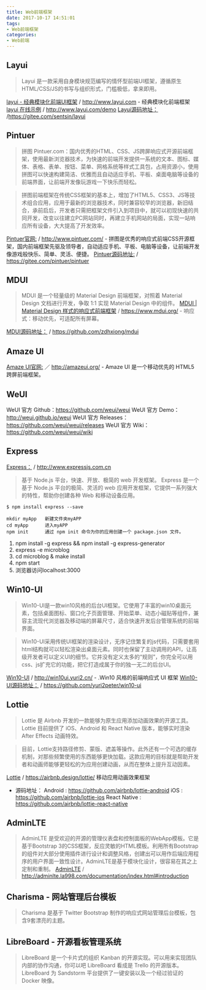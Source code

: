 ```yaml
---
title: Web前端框架
date: 2017-10-17 14:51:01
tags:
- Web前端框架
categories: 
- Web前端
---
```


## Layui ##
> Layui 是一款采用自身模块规范编写的情怀型前端UI框架，遵循原生HTML/CSS/JS的书写与组织形式，门槛极低，拿来即用。

[layui - 经典模块化前端UI框架](http://www.layui.com) / http://www.layui.com - 经典模块化前端框架
[layui 在线示例](http://www.layui.com/demo/) / http://www.layui.com/demo
[Layui源码地址：](https://gitee.com/sentsin/layui) /https://gitee.com/sentsin/layui

<!-- more -->

## Pintuer ##
> 拼图 Pintuer.com：国内优秀的HTML、CSS、JS跨屏响应式开源前端框架，使用最新浏览器技术，为快速的前端开发提供一系统的文本、图标、媒体、表格、表单、按钮、菜单、网格系统等样式工具包，占用资源小，使用拼图可以快速构建简洁、优雅而且自动适应手机、平板、桌面电脑等设备的前端界面，让前端开发像玩游戏一下快乐而轻松。

> 拼图前端框架在传统CSS框架的基本上，增加了HTML5、CSS3、JS等技术组合应用，应用于最新的浏览器技术，同时兼容较早的浏览器，新旧结合，承前启后，开发者只需把框架文件引入到项目中，就可以初现快速的共同开发，改变以往建立PC网站同时，再建立手机网站的局面，实现一站响应所有设备，大大提高了开发效率。

[Pintuer官网:](http://www.pintuer.com/) / http://www.pintuer.com/ - 拼图是优秀的响应式前端CSS开源框架，国内前端框架先驱及领导者，自动适应手机、平板、电脑等设备，让前端开发像游戏般快乐、简单、灵活、便捷。
[Pintuer源码地址:](https://gitee.com/pintuer/pintuer) / https://gitee.com/pintuer/pintuer


## MDUI ##
> MDUI 是一个轻量级的 Material Design 前端框架，对照着 Material Design 文档进行开发，争取 1:1 实现 Material Design 中的组件。
[MDUI | Material Design 样式的响应式前端框架](https://www.mdui.org/) / https://www.mdui.org/ - 响应式：移动优先，可适配所有屏幕。

[MDUI源码地址：](https://github.com/zdhxiong/mdui) / https://github.com/zdhxiong/mdui


## Amaze UI ##
[Amaze UI官网:](http://amazeui.org/) ／ http://amazeui.org/ - Amaze UI 是一个移动优先的 HTML5 跨屏前端框架。


## WeUI ##
WeUI 官方 Github：https://github.com/weui/weui
WeUI 官方 Demo：http://weui.github.io/weui
WeUI 官方 Releases：https://github.com/weui/weui/releases
WeUI 官方 Wiki：https://github.com/weui/weui/wiki



## Express ##
[Express：](http://www.expressjs.com.cn/) / http://www.expressjs.com.cn
> 基于 Node.js 平台，快速、开放、极简的 web 开发框架。
Express 是一个基于 Node.js 平台的极简、灵活的 web 应用开发框架，它提供一系列强大的特性，帮助你创建各种 Web 和移动设备应用。

```
$ npm install express --save

mkdir myApp   新建文件夹myAPP
cd myApp      进入myAPP
npm init      通过 npm init 命令为你的应用创建一个 package.json 文件。  
```
  1. npm install -g express && npm install -g express-generator
  2. express -e microblog
  3. cd microblog & make install
  4. npm start
  5. 浏览器访问localhost:3000


## Win10-UI ##
> Win10-UI是一款win10风格的后台UI框架。它使用了丰富的win10桌面元素，包括桌面图标、窗口化子页面管理、开始菜单、动态小磁贴等组件，兼容主流现代浏览器及移动端的屏幕尺寸，适合快速开发后台管理系统的前端界面。

> Win10-UI采用传统UI框架的渲染设计，无序记住繁复的js代码，只需要套用html结构就可以轻松渲染出桌面元素。同时也保留了主动调用的API，让高级开发者可以定义UI的细节。它并没有定义太多的“规则”，你完全可以用css、js扩充它的功能，把它打造成属于你的独一无二的后台UI。

[Win10-UI](http://win10ui.yuri2.cn/) / http://win10ui.yuri2.cn/ - .Win10 风格的前端响应式 UI 框架
[Win10-UI源码地址：](https://github.com/yuri2peter/win10-ui) / https://github.com/yuri2peter/win10-ui


## Lottie ##
> Lottie 是 Airbnb 开发的一款能够为原生应用添加动画效果的开源工具。Lottie 目前提供了 iOS、Android 和 React Native 版本，能够实时渲染 After Effects 动画特效。

> 目前，Lottie支持路径修剪、蒙版、遮盖等操作。此外还有一个可选的缓存机制，对那些频繁使用的东西能够更快加载。这款应用的目标就是帮助开发者和动画师能够更轻松的为应用创建动画，从而在整体上提升互动因素。

[Lottie](https://airbnb.design/lottie/) / https://airbnb.design/lottie/  移动应用动画效果框架
- 源码地址：
Android : https://github.com/airbnb/lottie-android
iOS : https://github.com/airbnb/lottie-ios
React Native : https://github.com/airbnb/lottie-react-native

## AdminLTE ##
> AdminLTE 是受欢迎的开源的管理仪表盘和控制面板的WebApp模板。它是基于Bootstrap 3的CSS框架，反应灵敏的HTML模板。利用所有Bootstrap的组件对大部分使用插件进行设计和调整风格，创建出可以用作后端应用程序的用户界面一致性设计。AdminLTE是基于模块化设计，很容易在其之上定制和重制。
[AdminLTE](http://adminlte.la998.com/documentation/index.html#introduction) / http://adminlte.la998.com/documentation/index.html#introduction


## Charisma - 网站管理后台模板 ##
> Charisma 是基于 Twitter Bootstrap 制作的响应式网站管理后台模板，包含9套漂亮的主题。

## LibreBoard - 开源看板管理系统 ##
> LibreBoard 是一个卡片式的组织 Kanban 的开源实现。可以用来实现团队内部的协作沟通，你可以吧 LibreBoard 看成是 Trello 的开源版本。LibreBoard 为 Sandstorm 平台提供了一键安装以及一个经过验证的 Docker 映像。




  